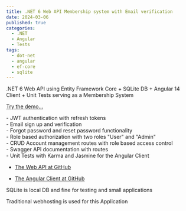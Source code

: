 ```yaml
---
title: .NET 6 Web API Membership system with Email verification  
date: 2024-03-06
published: true
categories:
  - .NET
  - Angular
  - Tests
tags:
  - dot-net
  - angular
  - ef-core
  - sqlite
---
```



.NET 6 Web API using Entity Framework Core + SQLite DB + Angular 14 Client + Unit Tests serving as a Membership System

<a href="https://angular.signup.client.persteenolsen.com" target="_blank" title="Angular 14 + Web API in .NET 6 Membership System">Try the demo...</a>

<p>
- JWT authentication with refresh tokens<br />
- Email sign up and verification<br />
- Forgot password and reset password functionality<br />
- Role based authorization with two roles "User" and "Admin"<br />
- CRUD Account management routes with role based access control<br />
- Swagger API documentation with routes<br />
- Unit Tests with Karma and Jasmine for the Angular Client 
</p>

<ul>
<li>
<a href="https://github.com/persteenolsen/dotnet-6-signup-api" target="_blank">The Web API at GitHub</a>
</li>
<li>

<a href="https://github.com/persteenolsen/angular-14-signup-client" target="_blank">The Angular Client at GitHub</a>
</li>
</ul>

SQLite is local DB and fine for testing and small applications

Traditional webhosting is used for this Application